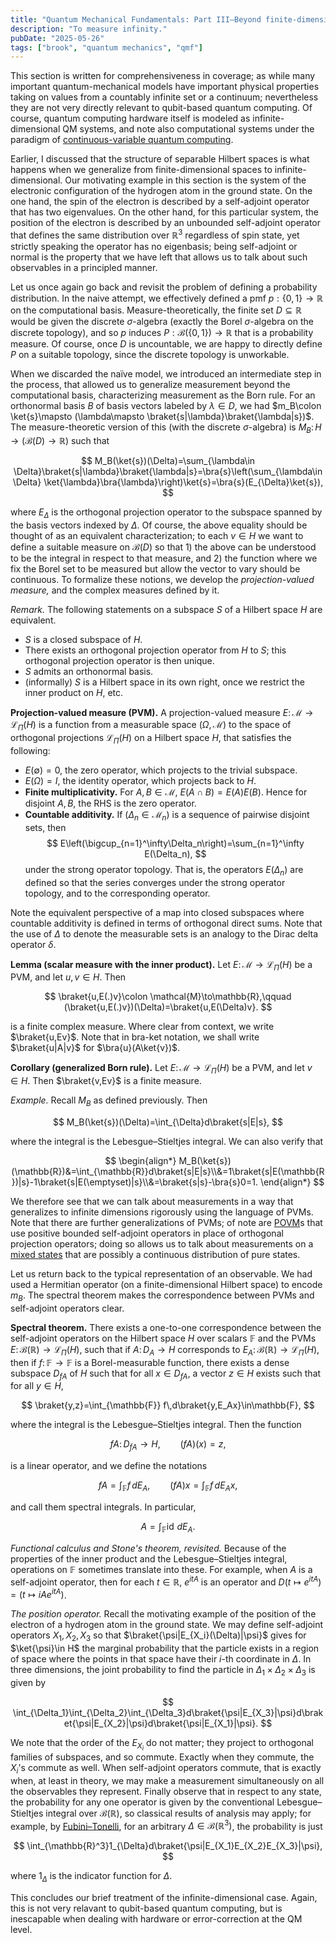 ```yaml
---
title: "Quantum Mechanical Fundamentals: Part III—Beyond finite-dimensional spaces"
description: "To measure infinity."
pubDate: "2025-05-26"
tags: ["brook", "quantum mechanics", "qmf"]
---
```


This section is written for comprehensiveness in coverage; as while many important quantum-mechanical models have important physical properties taking on values from a countably infinite set or a continuum; nevertheless they are not very directly relevant to qubit-based quantum computing. Of course, quantum computing hardware itself is modeled as infinite-dimensional QM systems, and note also computational systems under the paradigm of [continuous-variable quantum computing](https://en.wikipedia.org/wiki/Continuous-variable_quantum_information).

Earlier, I discussed that the structure of separable Hilbert spaces is what happens when we generalize from finite-dimensional spaces to infinite-dimensional. Our motivating example in this section is the system of the electronic configuration of the hydrogen atom in the ground state. On the one hand, the spin of the electron is described by a self-adjoint operator that has two eigenvalues. On the other hand, for this particular system, the position of the electron is described by an unbounded self-adjoint operator that defines the same distribution over $\mathbb{R}^3$ regardless of spin state, yet strictly speaking the operator has no eigenbasis; being self-adjoint or normal is the property that we have left that allows us to talk about such observables in a principled manner.

Let us once again go back and revisit the problem of defining a probability distribution. In the naive attempt, we effectively defined a pmf $p:\{0,1\}\to \mathbb{R}$ on the computational basis. Measure-theoretically, the finite set $D\subseteq\mathbb{R}$ would be given the discrete $\sigma$-algebra (exactly the Borel $\sigma$-algebra on the discrete topology), and so $p$ induces $P:\mathcal{B}(\{0,1\})\to\mathbb{R}$ that is a probability measure. Of course, once $D$ is uncountable, we are happy to directly define $P$ on a suitable topology, since the discrete topology is unworkable.

When we discarded the naïve model, we introduced an intermediate step in the process, that allowed us to generalize measurement beyond the computational basis, characterizing measurement as the Born rule. For an orthonormal basis $B$ of basis vectors labeled by $\lambda\in D$, we had $m_B\colon \ket{s}\mapsto (\lambda\mapsto \braket{s|\lambda}\braket{\lambda|s})$. The measure-theoretic version of this (with the discrete $\sigma$-algebra) is $M_B\colon H\to(\mathcal{B}(D)\to\mathbb{R})$ such that

$$
M_B(\ket{s})(\Delta)=\sum_{\lambda\in \Delta}\braket{s|\lambda}\braket{\lambda|s}=\bra{s}\left(\sum_{\lambda\in \Delta} \ket{\lambda}\bra{\lambda}\right)\ket{s}=\bra{s}(E_{\Delta}\ket{s}),
$$

where $E_{\Delta}$ is the orthogonal projection operator to the subspace spanned by the basis vectors indexed by $\Delta$. Of course, the above equality should be thought of as an equivalent characterization; to each $v\in H$ we want to define a suitable measure on $\mathcal{B}(D)$ so that 1) the above can be understood to be the integral in respect to that measure, and 2) the function where we fix the Borel set to be measured but allow the vector to vary should be continuous. To formalize these notions, we develop the _projection-valued measure,_ and the complex measures defined by it.

_Remark._ The following statements on a subspace $S$ of a Hilbert space $H$ are equivalent.

- $S$ is a closed subspace of $H$.
- There exists an orthogonal projection operator from $H$ to $S$; this orthogonal projection operator is then unique.
- $S$ admits an orthonormal basis.
- (informally) $S$ is a Hilbert space in its own right, once we restrict the inner product on $H$, etc.

**Projection-valued measure (PVM).** A projection-valued measure $E\colon\mathcal{M}\to\mathcal{L}_{\Pi}(H)$ is a function from a measurable space $(\Omega, \mathcal{M})$ to the space of orthogonal projections $\mathcal{L}_{\Pi}(H)$ on a Hilbert space $H$, that satisfies the following:

- $E(\emptyset)=0$, the zero operator, which projects to the trivial subspace.
- $E(\Omega)=I$, the identity operator, which projects back to $H$.
- **Finite multiplicativity.** For $A,B\in\mathcal{M}$, $E(A\cap B)=E(A)E(B)$. Hence for disjoint $A,B$, the RHS is the zero operator.
- **Countable additivity.** If $(\Delta_n\in \mathcal{M}_n)$ is a sequence of pairwise disjoint sets, then
  $$
  E\left(\bigcup_{n=1}^\infty\Delta_n\right)=\sum_{n=1}^\infty E(\Delta_n),
  $$
  under the strong operator topology. That is, the operators $E(\Delta_n)$ are defined so that the series converges under the strong operator topology, and to the corresponding operator.

Note the equivalent perspective of a map into closed subspaces where countable additivity is defined in terms of orthogonal direct sums. Note that the use of $\Delta$ to denote the measurable sets is an analogy to the Dirac delta operator $\delta$.

**Lemma (scalar measure with the inner product).** Let $E\colon\mathcal{M}\to\mathcal{L}_{\Pi}(H)$ be a PVM, and let $u,v\in H$. Then

$$
\braket{u,E(.)v}\colon \mathcal{M}\to\mathbb{R},\qquad (\braket{u,E(.)v})(\Delta)=\braket{u,E(\Delta)v}.
$$

is a finite complex measure. Where clear from context, we write $\braket{u,Ev}$. Note that in bra-ket notation, we shall write $\braket{u|A|v}$ for $\bra{u}(A\ket{v})$.

**Corollary (generalized Born rule).** Let $E\colon\mathcal{M}\to\mathcal{L}_{\Pi}(H)$ be a PVM, and let $v\in H$. Then $\braket{v,Ev}$ is a finite measure.

_Example._ Recall $M_B$ as defined previously. Then

$$
M_B(\ket{s})(\Delta)=\int_{\Delta}d\braket{s|E|s},
$$

where the integral is the Lebesgue–Stieltjes integral. We can also verify that

$$
\begin{align*}
M_B(\ket{s})(\mathbb{R})&=\int_{\mathbb{R}}d\braket{s|E|s}\\&=1\braket{s|E(\mathbb{R})|s}-1\braket{s|E(\emptyset)|s}\\&=\braket{s|s}-\bra{s}0=1.
\end{align*}
$$

We therefore see that we can talk about measurements in a way that generalizes to infinite dimensions rigorously using the language of PVMs. Note that there are further generalizations of PVMs; of note are [POVM](https://en.wikipedia.org/wiki/POVM)s that use positive bounded self-adjoint operators in place of orthogonal projection operators; doing so allows us to talk about measurements on a [mixed states](https://en.wikipedia.org/wiki/Quantum_state#Mixed_states) that are possibly a continuous distribution of pure states.

Let us return back to the typical representation of an observable. We had used a Hermitian operator (on a finite-dimensional Hilbert space) to encode $m_B$. The spectral theorem makes the correspondence between PVMs and self-adjoint operators clear.

**Spectral theorem.** There exists a one-to-one correspondence between the self-adjoint operators on the Hilbert space $H$ over scalars $\mathbb{F}$ and the PVMs $E\colon\mathcal{B}(\mathbb{R})\to\mathcal{L}_{\Pi}(H)$, such that if $A\colon D_A\to H$ corresponds to $E_A\colon\mathcal{B}(\mathbb{R})\to\mathcal{L}_{\Pi}(H)$, then if $f\colon \mathbb{F}\to\mathbb{F}$ is a Borel-measurable function, there exists a dense subspace $D_{fA}$ of $H$ such that for all $x\in D_{fA}$, a vector $z\in H$ exists such that for all $y\in H$,

$$
\braket{y,z}=\int_{\mathbb{F}} f\,d\braket{y,E_Ax}\in\mathbb{F},
$$

where the integral is the Lebesgue–Stieltjes integral. Then the function

$$
fA\colon D_{fA}\to H,\qquad (fA)(x)=z,
$$

is a linear operator, and we define the notations

$$
fA=\int_{\mathbb{F}} f\,dE_A,
\qquad (fA)x=\int_{\mathbb{F}} f\,dE_Ax,
$$

and call them spectral integrals. In particular,

$$
A=\int_{\mathbb{F}}\operatorname{id}\,dE_A.
$$

_Functional calculus and Stone's theorem, revisited._ Because of the properties of the inner product and the Lebesgue–Stieltjes integral, operations on $\mathbb{F}$ sometimes translate into these. For example, when $A$ is a self-adjoint operator, then for each $t\in\mathbb{R}$, $e^{itA}$ is an operator and $D(t\mapsto e^{itA})=(t\mapsto iAe^{itA})$.

_The position operator._ Recall the motivating example of the position of the electron of a hydrogen atom in the ground state. We may define self-adjoint operators $X_1,X_2,X_3$ so that $\braket{\psi|E_{X_i}(\Delta)|\psi}$ gives for $\ket{\psi}\in H$ the marginal probability that the particle exists in a region of space where the points in that space have their $i$-th coordinate in $\Delta$. In three dimensions, the joint probability to find the particle in $\Delta_1\times\Delta_2\times\Delta_3$ is given by

$$
\int_{\Delta_1}\int_{\Delta_2}\int_{\Delta_3}d\braket{\psi|E_{X_3}|\psi}d\braket{\psi|E_{X_2}|\psi}d\braket{\psi|E_{X_1}|\psi}.
$$

We note that the order of the $E_{X_i}$ do not matter; they project to orthogonal families of subspaces, and so commute. Exactly when they commute, the $X_i$'s commute as well. When self-adjoint operators commute, that is exactly when, at least in theory, we may make a measurement simultaneously on all the observables they represent. Finally observe that in respect to any state, the probability for any one operator is given by the conventional Lebesgue–Stieltjes integral over $\mathcal{B}(\mathbb{R})$, so classical results of analysis may apply; for example, by [Fubini–Tonelli](https://en.wikipedia.org/wiki/Fubini%27s_theorem), for an arbitrary $\Delta\in\mathcal{B}(\mathbb{R}^3)$, the probability is just

$$
\int_{\mathbb{R}^3}1_{\Delta}d\braket{\psi|E_{X_1}E_{X_2}E_{X_3}|\psi},
$$

where $1_{\Delta}$ is the indicator function for $\Delta$.

This concludes our brief treatment of the infinite-dimensional case. Again, this is not very relavant to qubit-based quantum computing, but is inescapable when dealing with hardware or error-correction at the QM level.
